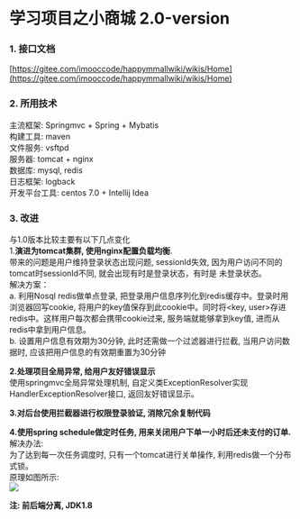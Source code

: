 # 学习项目之小商城 2.0-version

### 1. 接口文档
[https://gitee.com/imooccode/happymmallwiki/wikis/Home](https://gitee.com/imooccode/happymmallwiki/wikis/Home)

### 2. 所用技术
主流框架: Springmvc + Spring + Mybatis <br/>
构建工具: maven <br/>
文件服务: vsftpd <br/>
服务器: tomcat + nginx <br/>
数据库: mysql, redis <br/>
日志框架: logback <br/>
开发平台工具: centos 7.0 + Intellij Idea <br/>

### 3. 改进
与1.0版本比较主要有以下几点变化<br/>
1.**演进为tomcat集群, 使用nginx配置负载均衡**.<br/> 
带来的问题是用户维持登录状态出现问题, sessionId失效, 因为用户访问不同的tomcat时sessionId不同, 就会出现有时是登录状态，有时是
未登录状态。<br/>
解决方案：<br/>
a. 利用Nosql redis做单点登录, 把登录用户信息序列化到redis缓存中。登录时用浏览器回写cookie, 将用户的key值保存到此cookie中。同时将<key, user>存进redis中。这样用户每次都会携带cookie过来, 服务端就能够拿到key值, 进而从redis中拿到用户信息。<br/>
b. 设置用户信息有效期为30分钟, 此时还需做一个过滤器进行拦截, 当用户访问数据时, 应该把用户信息的有效期重置为30分钟<br/>

**2.处理项目全局异常, 给用户友好错误显示** <br/>
使用springmvc全局异常处理机制, 自定义类ExceptionResolver实现HandlerExceptionResolver接口, 返回友好错误显示。

**3.对后台使用拦截器进行权限登录验证, 消除冗余复制代码**

**4.使用spring schedule做定时任务, 用来关闭用户下单一小时后还未支付的订单.**
解决办法: <br/>
为了达到每一次任务调度时, 只有一个tomcat进行关单操作, 利用redis做一个分布式锁。<br/>
原理如图所示:<br/>
![](https://github.com/waston1997/imageServer/blob/master/lock.png)


**注: 前后端分离, JDK1.8**
